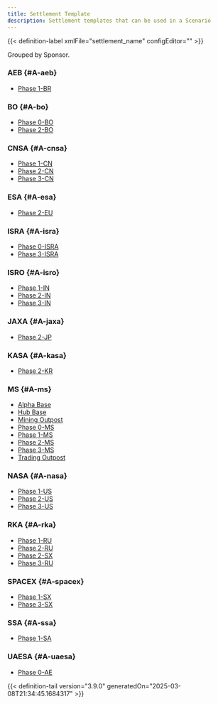```yaml
---
title: Settlement Template
description: Settlement templates that can be used in a Scenario
---
```




<!-- This is generated by the MarsSim HelpGenertor, do not edit. -->

{{< definition-label xmlFile="settlement_name" configEditor="" >}}


Grouped by Sponsor.

### AEB {#A-aeb}

- [Phase 1-BR](../settlement/phase-1-br)

### BO {#A-bo}

- [Phase 0-BO](../settlement/phase-0-bo)
- [Phase 2-BO](../settlement/phase-2-bo)

### CNSA {#A-cnsa}

- [Phase 1-CN](../settlement/phase-1-cn)
- [Phase 2-CN](../settlement/phase-2-cn)
- [Phase 3-CN](../settlement/phase-3-cn)

### ESA {#A-esa}

- [Phase 2-EU](../settlement/phase-2-eu)

### ISRA {#A-isra}

- [Phase 0-ISRA](../settlement/phase-0-isra)
- [Phase 3-ISRA](../settlement/phase-3-isra)

### ISRO {#A-isro}

- [Phase 1-IN](../settlement/phase-1-in)
- [Phase 2-IN](../settlement/phase-2-in)
- [Phase 3-IN](../settlement/phase-3-in)

### JAXA {#A-jaxa}

- [Phase 2-JP](../settlement/phase-2-jp)

### KASA {#A-kasa}

- [Phase 2-KR](../settlement/phase-2-kr)

### MS {#A-ms}

- [Alpha Base](../settlement/alpha-base)
- [Hub Base](../settlement/hub-base)
- [Mining Outpost](../settlement/mining-outpost)
- [Phase 0-MS](../settlement/phase-0-ms)
- [Phase 1-MS](../settlement/phase-1-ms)
- [Phase 2-MS](../settlement/phase-2-ms)
- [Phase 3-MS](../settlement/phase-3-ms)
- [Trading Outpost](../settlement/trading-outpost)

### NASA {#A-nasa}

- [Phase 1-US](../settlement/phase-1-us)
- [Phase 2-US](../settlement/phase-2-us)
- [Phase 3-US](../settlement/phase-3-us)

### RKA {#A-rka}

- [Phase 1-RU](../settlement/phase-1-ru)
- [Phase 2-RU](../settlement/phase-2-ru)
- [Phase 2-SX](../settlement/phase-2-sx)
- [Phase 3-RU](../settlement/phase-3-ru)

### SPACEX {#A-spacex}

- [Phase 1-SX](../settlement/phase-1-sx)
- [Phase 3-SX](../settlement/phase-3-sx)

### SSA {#A-ssa}

- [Phase 1-SA](../settlement/phase-1-sa)

### UAESA {#A-uaesa}

- [Phase 0-AE](../settlement/phase-0-ae)



{{< definition-tail version="3.9.0" generatedOn="2025-03-08T21:34:45.1684317" >}}

